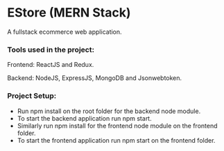 # EStore (MERN Stack)
A fullstack ecommerce web application. 


### Tools used in the project:
Frontend: ReactJS and Redux.

Backend: NodeJS, ExpressJS, MongoDB and Jsonwebtoken.



### Project Setup:
- Run npm install on the root folder for the backend node module.
- To start the backend application run npm start.
- Similarly run npm install for the frontend node module on the frontend folder.
- To start the frontend application run npm start on the frontend folder.


